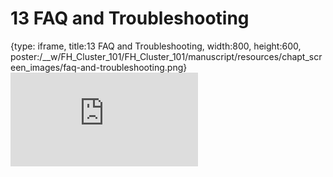 # 13 FAQ and Troubleshooting
 
{type: iframe, title:13 FAQ and Troubleshooting, width:800, height:600, poster:/__w/FH_Cluster_101/FH_Cluster_101/manuscript/resources/chapt_screen_images/faq-and-troubleshooting.png}
![](https://hutchdatascience.org/FH_Cluster_101/faq-and-troubleshooting.html)
 

 
